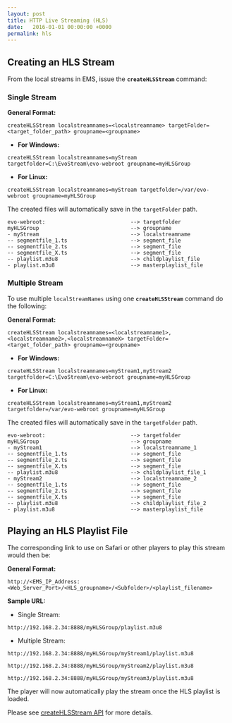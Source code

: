 ```yaml
---
layout: post
title: HTTP Live Streaming (HLS)
date:   2016-01-01 00:00:00 +0000
permalink: hls
---
```


## Creating an HLS Stream

From the local streams in EMS, issue the **`createHLSStream`** command:

### Single Stream

**General Format:**

``` 
createHLSStream localstreamnames=<localstreamname> targetFolder=<target_folder_path> groupname=<groupname>
```

- **For Windows:**

``` 
createHLSStream localstreamnames=myStream targetfolder=C:\EvoStream\evo-webroot groupname=myHLSGroup
```

- **For Linux:**

``` 
createHLSStream localstreamnames=myStream targetfolder=/var/evo-webroot groupname=myHLSGroup
```



The created files will automatically save in the `targetFolder` path.

``` 
evo-webroot:                           --> targetfolder
myHLSGroup                             --> groupname
- myStream                             --> localstreamname
-- segmentfile_1.ts                    --> segment_file
-- segmentfile_2.ts                    --> segment_file
-- segmentfile_X.ts                    --> segment_file
-- playlist.m3u8                       --> childplaylist_file
- playlist.m3u8                        --> masterplaylist_file
```



### Multiple Stream

To use multiple `localStreamNames` using one **`createHLSStream`** command do the following:

**General Format:**

``` 
createHLSStream localstreamnames=<localstreamname1>,<localstreamname2>,<localstreamnameX> targetFolder=<target_folder_path> groupname=<groupname>
```

- **For Windows:**

``` 
createHLSStream localstreamnames=myStream1,myStream2 targetfolder=C:\EvoStream\evo-webroot groupname=myHLSGroup
```

- **For Linux:**

``` 
createHLSStream localstreamnames=myStream1,myStream2 targetfolder=/var/evo-webroot groupname=myHLSGroup
```



The created files will automatically save in the `targetFolder` path.

``` 
evo-webroot:                           --> targetfolder
myHLSGroup                             --> groupname
- myStream1                            --> localstreamname_1
-- segmentfile_1.ts                    --> segment_file
-- segmentfile_2.ts                    --> segment_file
-- segmentfile_X.ts                    --> segment_file
-- playlist.m3u8                       --> childplaylist_file_1
- myStream2                            --> localstreamname_2
-- segmentfile_1.ts                    --> segment_file
-- segmentfile_2.ts                    --> segment_file
-- segmentfile_X.ts                    --> segment_file
-- playlist.m3u8                       --> childplaylist_file_2
- playlist.m3u8                        --> masterplaylist_file
```



## Playing an HLS Playlist File

The corresponding link to use on Safari or other players to play this stream would then be:

**General Format:**

``` 
http://<EMS_IP_Address:<Web_Server_Port>/<HLS_groupname>/<Subfolder>/<playlist_filename>
```

**Sample URL:**

- Single Stream:

``` 
http://192.168.2.34:8888/myHLSGroup/playlist.m3u8
```

- Multiple Stream:

``` 
http://192.168.2.34:8888/myHLSGroup/myStream1/playlist.m3u8
```

``` 
http://192.168.2.34:8888/myHLSGroup/myStream2/playlist.m3u8
```

``` 
http://192.168.2.34:8888/myHLSGroup/myStream3/playlist.m3u8
```

The player will now automatically play the stream once the HLS playlist is loaded.



Please see [createHLSStream API](http://docs.evostream.com/ems_api_definition/createhlsstream) for more details.